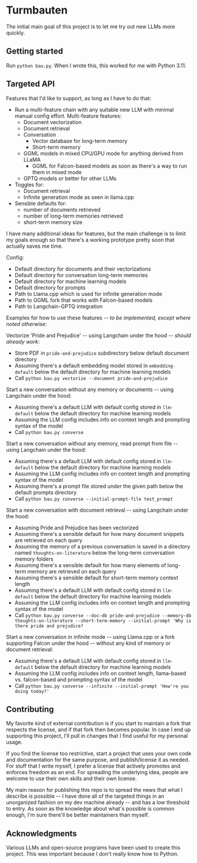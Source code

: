 # Turmbauten

The initial main goal of this project is to let me try out new LLMs
more quickly.

## Getting started

Run `python bau.py`. When I wrote this, this worked for me with Python
3.11.

## Targeted API

Features that I'd like to support, as long as I have to do that:

* Run a multi-feature chain with any suitable new LLM with minimal
  manual config effort. Multi-feature features:
    * Document vectorization
    * Document retrieval
    * Conversation
        * Vector database for long-term memory
        * Short-term memory
    * GGML models in mixed CPU/GPU mode for anything derived from
      LLaMA
        * GGML for Falcon-based models as soon as there's a way to run
          them in mixed mode
    * GPTQ models or better for other LLMs
* Toggles for:
    * Document retrieval
    * Infinite generation mode as seen in llama.cpp
* Sensible defaults for:
    * number of documents retrieved
    * number of long-term memories retrieved
    * short-term memory size

I have many additional ideas for features, but the main challenge is
to limit my goals enough so that there's a working prototype pretty
soon that actually saves me time.

Config:

* Default directory for documents and their vectorizations
* Default directory for conversation long-term memories
* Default directory for machine learning models
* Default directory for prompts
* Path to Llama.cpp which is used for infinite generation mode
* Path to GGML fork that works with Falcon-based models
* Path to Langchain-GPTQ integration

Examples for how to use these features -- _to be implemented, except
where noted otherwise_:

Vectorize 'Pride and Prejudice' -- using Langchain under the hood --
_should already work_:

* Store PDF in `pride-and-prejudice` subdirectory below default
  document directory
* Assuming there's a default embedding model stored in
  `embedding-default` below the default directory for machine learning
  models
* Call `python bau.py vectorize --document pride-and-prejudice`

Start a new conversation without any memory or documents -- using
Langchain under the hood:

* Assuming there's a default LLM with default config stored in
  `llm-default` below the default directory for machine learning
  models
* Assuming the LLM config includes info on context length and
  prompting syntax of the model
* Call `python bau.py converse`

Start a new conversation without any memory, read prompt from file --
using Langchain under the hood:

* Assuming there's a default LLM with default config stored in
  `llm-default` below the default directory for machine learning
  models
* Assuming the LLM config includes info on context length and
  prompting syntax of the model
* Assuming there's a prompt file stored under the given path below the
  default prompts directory
* Call `python bau.py converse --initial-prompt-file test_prompt`

Start a new conversation with document retrieval -- using Langchain
under the hood:

* Assuming Pride and Prejudice has been vectorized
* Assuming there's a sensible default for how many document snippets
  are retrieved on each query
* Assuming the memory of a previous conversation is saved in a
  directory named `thoughts-on-literature` below the long-term
  conversation memory folders
* Assuming there's a sensible default for how many elements of
  long-term memory are retrieved on each query
* Assuming there's a sensible default for short-term memory context
  length
* Assuming there's a default LLM with default config stored in
  `llm-default` below the default directory for machine learning
  models
* Assuming the LLM config includes info on context length and
  prompting syntax of the model
* Call `python bau.py converse --doc-db pride-and-prejudice
  --memory-db thoughts-on-literature --short-term-memory
  --initial-prompt 'Why is there pride and prejudice?`

Start a new conversation in infinite mode -- using Llama.cpp or a fork
supporting Falcon under the hood -- without any kind of memory or
document retrieval:

* Assuming there's a default LLM with default config stored in
  `llm-default` below the default directory for machine learning
  models
* Assuming the LLM config includes info on context length, llama-based
  vs. falcon-based and prompting syntax of the model
* Call `python bau.py converse --infinite --initial-prompt 'How're you
  doing today?'`

## Contributing

My favorite kind of external contribution is if you start to maintain
a fork that respects the license, and if that fork then becomes
popular. In case I end up supporting this project, I'll pull in
changes that I find useful for my personal usage.

If you find the license too restrictive, start a project that uses
your own code and documentation for the same purpose, and
publish/license it as needed. For stuff that I write myself, I prefer
a license that actively promotes and enforces freedom as an end. For
spreading the underlying idea, people are welcome to use their own
skills and their own license.

My main reason for publishing this repo is to spread the news that
what I describe is possible -- I have done all of the targeted things
in an unorganized fashion on my dev machine already -- and has a low
threshold to entry. As soon as the knowledge about what's possible is
common enough, I'm sure there'll be better maintainers than myself.

## Acknowledgments

Various LLMs and open-source programs have been used to create this
project. This was important because I don't really know how to Python.
